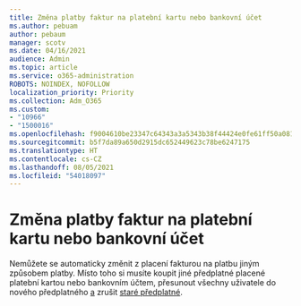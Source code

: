 ```yaml
---
title: Změna platby faktur na platební kartu nebo bankovní účet
ms.author: pebuam
author: pebaum
manager: scotv
ms.date: 04/16/2021
audience: Admin
ms.topic: article
ms.service: o365-administration
ROBOTS: NOINDEX, NOFOLLOW
localization_priority: Priority
ms.collection: Adm_O365
ms.custom:
- "10966"
- "1500016"
ms.openlocfilehash: f9004610be23347c64343a3a5343b38f44424e0fe61ff50a0818acff24966786
ms.sourcegitcommit: b5f7da89a650d2915dc652449623c78be6247175
ms.translationtype: HT
ms.contentlocale: cs-CZ
ms.lasthandoff: 08/05/2021
ms.locfileid: "54018097"
---
```

# <a name="change-from-invoice-payments-to-credit-card-or-bank-account"></a>Změna platby faktur na platební kartu nebo bankovní účet

Nemůžete se automaticky změnit z placení fakturou na platbu jiným způsobem platby. Místo toho si musíte koupit jiné předplatné placené platební kartou [](https://docs.microsoft.com/microsoft-365/commerce/subscriptions/move-users-different-subscription)nebo bankovním účtem, přesunout všechny uživatele do nového předplatného [a](https://docs.microsoft.com/microsoft-365/commerce/try-or-buy-microsoft-365#buy-a-different-subscription) zrušit [staré předplatné](https://docs.microsoft.com/microsoft-365/commerce/subscriptions/cancel-your-subscription). 